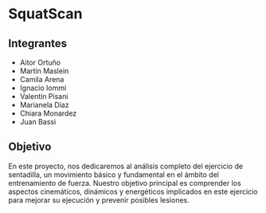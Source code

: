 # SquatScan

## Integrantes

- Aitor Ortuño
- Martín Maslein
- Camila Arena
- Ignacio Iommi
- Valentín Pisani
- Marianela Díaz
- Chiara Monardez
- Juan Bassi

## Objetivo

En este proyecto, nos dedicaremos al análisis completo del ejercicio de sentadilla, un movimiento básico y fundamental en el ámbito del entrenamiento de fuerza. Nuestro objetivo principal es comprender los aspectos cinemáticos, dinámicos y energéticos implicados en este ejercicio para mejorar su ejecución y prevenir posibles lesiones.
